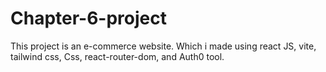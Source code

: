 # Chapter-6-project
This project is an e-commerce website. Which i made using react JS, vite, tailwind css, Css, react-router-dom, and Auth0 tool.
